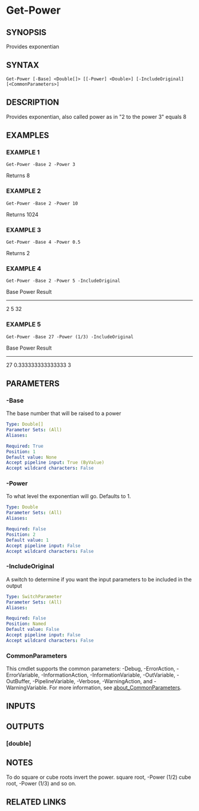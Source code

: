 ﻿---
external help file: PoshFunctions-help.xml
Module Name: poshfunctions
online version:
schema: 2.0.0
---

# Get-Power

## SYNOPSIS
Provides exponentian

## SYNTAX

```
Get-Power [-Base] <Double[]> [[-Power] <Double>] [-IncludeOriginal] [<CommonParameters>]
```

## DESCRIPTION
Provides exponentian, also called power as in "2 to the power 3" equals 8

## EXAMPLES

### EXAMPLE 1
```
Get-Power -Base 2 -Power 3
```

Returns 8

### EXAMPLE 2
```
Get-Power -Base 2 -Power 10
```

Returns 1024

### EXAMPLE 3
```
Get-Power -Base 4 -Power 0.5
```

Returns 2

### EXAMPLE 4
```
Get-Power -Base 2 -Power 5 -IncludeOriginal
```

Base Power Result
---- ----- ------
2     5     32

### EXAMPLE 5
```
Get-Power -Base 27 -Power (1/3) -IncludeOriginal
```

Base             Power Result
----             ----- ------
27 0.333333333333333      3

## PARAMETERS

### -Base
The base number that will be raised to a power

```yaml
Type: Double[]
Parameter Sets: (All)
Aliases:

Required: True
Position: 1
Default value: None
Accept pipeline input: True (ByValue)
Accept wildcard characters: False
```

### -Power
To what level the exponentian will go.
Defaults to 1.

```yaml
Type: Double
Parameter Sets: (All)
Aliases:

Required: False
Position: 2
Default value: 1
Accept pipeline input: False
Accept wildcard characters: False
```

### -IncludeOriginal
A switch to determine if you want the input parameters to be included in the output

```yaml
Type: SwitchParameter
Parameter Sets: (All)
Aliases:

Required: False
Position: Named
Default value: False
Accept pipeline input: False
Accept wildcard characters: False
```

### CommonParameters
This cmdlet supports the common parameters: -Debug, -ErrorAction, -ErrorVariable, -InformationAction, -InformationVariable, -OutVariable, -OutBuffer, -PipelineVariable, -Verbose, -WarningAction, and -WarningVariable. For more information, see [about_CommonParameters](http://go.microsoft.com/fwlink/?LinkID=113216).

## INPUTS

## OUTPUTS

### [double]
## NOTES
To do square or cube roots invert the power.
    square root, -Power (1/2)
    cube root, -Power (1/3)
and so on.

## RELATED LINKS
